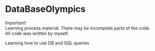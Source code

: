 # DataBaseOlympics
Important! <br>
Learning process material. There may be incomplete parts of the code.<br>
All code was written by myself.<br>

Learning how to use DB and SQL queries
